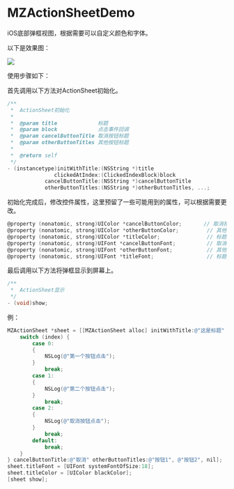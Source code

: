 # MZActionSheetDemo

iOS底部弹框视图，根据需要可以自定义颜色和字体。

以下是效果图：

![](http://7pumug.com1.z0.glb.clouddn.com/%E5%B1%8F%E5%B9%95%E5%BD%95%E5%88%B6.gif)

使用步骤如下：

首先调用以下方法对ActionSheet初始化。

```Objective-c
/**
 *  ActionSheet初始化
 *
 *  @param title             标题
 *  @param block             点击事件回调
 *  @param cancelButtonTitle 取消按钮标题
 *  @param otherButtonTitles 其他按钮标题
 *
 *  @return self
 */
- (instancetype)initWithTitle:(NSString *)title
               clickedAtIndex:(ClickedIndexBlock)block
            cancelButtonTitle:(NSString *)cancelButtonTitle
            otherButtonTitles:(NSString *)otherButtonTitles, ...;
```

初始化完成后，修改控件属性，这里预留了一些可能用到的属性，可以根据需要更改。

```Objective-c
@property (nonatomic, strong)UIColor *cancelButtonColor;       // 取消按钮的颜色
@property (nonatomic, strong)UIColor *otherButtonColor;         // 其他按钮的颜色
@property (nonatomic, strong)UIColor *titleColor;               // 标题颜色
@property (nonatomic, strong)UIFont *cancelButtonFont;          // 取消按钮的字体
@property (nonatomic, strong)UIFont *otherButtonFont;           // 其他按钮的字体
@property (nonatomic, strong)UIFont *titleFont;                 // 标题的字体
```

最后调用以下方法将弹框显示到屏幕上。

```Objective-c
/**
 *  ActionSheet显示
 */
- (void)show;
```

例：

```Objective-c
MZActionSheet *sheet = [[MZActionSheet alloc] initWithTitle:@"这是标题" clickedAtIndex:^(NSInteger index) {
    switch (index) {
        case 0:
        {
            NSLog(@"第一个按钮点击");
        }
            break;
        case 1:
        {
            NSLog(@"第二个按钮点击");
        }
            break;
        case 2:
        {
            NSLog(@"取消按钮点击");
        }
            break;
        default:
            break;
    }
} cancelButtonTitle:@"取消" otherButtonTitles:@"按钮1", @"按钮2", nil];
sheet.titleFont = [UIFont systemFontOfSize:18];
sheet.titleColor = [UIColor blackColor];
[sheet show];
```
